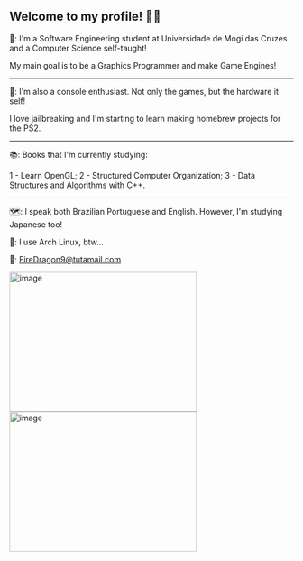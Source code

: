## Welcome to my profile! 🐉🔥

🐉: I'm a Software Engineering student at Universidade de Mogi das Cruzes and a Computer Science self-taught!

  My main goal is to be a Graphics Programmer and make Game Engines!

--------------------------------------------------------------------------------------------------------------------------------------

👾: I'm also a console enthusiast. Not only the games, but the hardware it self!

  I love jailbreaking and I'm starting to learn making homebrew projects for the PS2.

--------------------------------------------------------------------------------------------------------------------------------------

📚: Books that I'm currently studying:

  1 - Learn OpenGL;
  2 - Structured Computer Organization;
  3 - Data Structures and Algorithms with C++.

--------------------------------------------------------------------------------------------------------------------------------------

🗺️: I speak both Brazilian Portuguese and English. However, I'm studying Japanese too!

🐧: I use Arch Linux, btw... 

📧: FireDragon9@tutamail.com

<img width="332" height="248" alt="image" src="https://github.com/user-attachments/assets/eff0ec8c-09d3-4b93-bc48-28995c0ba154" /> <img width="332" height="248" alt="image" src="https://github.com/user-attachments/assets/669a92c0-fbe5-48bf-947b-a95e93cf1cf3" />



<!--
**FireDragon9/FireDragon9** is a ✨ _special_ ✨ repository because its `README.md` (this file) appears on your GitHub profile.

Here are some ideas to get you started:

- 🔭 I’m currently working on ...
- 🌱 I’m currently learning ...
- 👯 I’m looking to collaborate on ...
- 🤔 I’m looking for help with ...
- 💬 Ask me about ...
- 📫 How to reach me: ...
- 😄 Pronouns: ...
- ⚡ Fun fact: ...
-->
